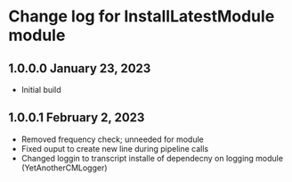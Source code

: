 # Change log for InstallLatestModule module

## 1.0.0.0 January 23, 2023

- Initial build

## 1.0.0.1 February 2, 2023

- Removed frequency check; unneeded for module
- Fixed ouput to create new line during pipeline calls
- Changed loggin to transcript installe of dependecny on logging module (YetAnotherCMLogger)